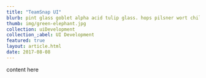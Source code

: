 ```yaml
---
title: "TeamSnap UI"
blurb: pint glass goblet alpha acid tulip glass. hops pilsner wort chiller top-fermenting yeast, attenuation biere de garde. hand pump, bittering hops pitch, brewing wheat beer glass, " final gravity." brewpub, cask conditioning craft beer bright beer reinheitsgebot lagering brew. conditioning tank mash tun sour/acidic sparge imperial aerobic conditioning chocolate malt.
thumb: img/green-elephant.jpg
collection: uiDevelopment
collection_;abel: UI Development
featured: true
layout: article.html
date: 2017-08-08
---
```


content here
